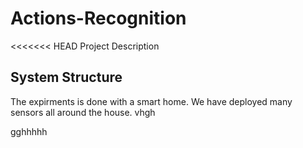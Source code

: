 # Actions-Recognition 
<<<<<<< HEAD
Project Description
## System Structure
The expirments is done with a smart home. We have deployed many sensors all around the house. vhgh

gghhhhh

